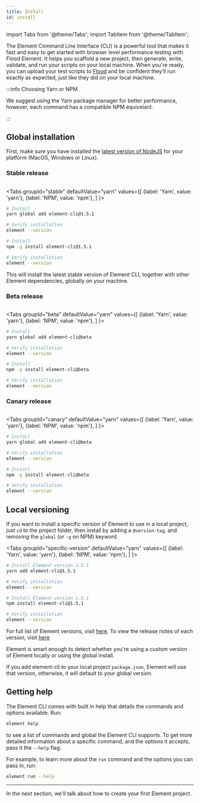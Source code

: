 ```yaml
---
title: Install
id: install
---
```


import Tabs from '@theme/Tabs';
import TabItem from '@theme/TabItem';

The Element Command Line Interface (CLI) is a powerful tool that makes it fast and easy to get started with browser level performance testing with Flood Element. It helps you scaffold a new project, then generate, write, validate, and run your scripts on your local machine. When you're ready, you can upload your test scripts to [Flood](https://flood.io) and be confident they’ll run exactly as expected, just like they did on your local machine.

:::info Choosing Yarn or NPM

We suggest using the Yarn package manager for better performance, however, each command has a compatible NPM equivelant.

:::

## Global installation

First, make sure you have installed the [latest version of NodeJS](https://nodejs.org) for your platform (MacOS, Windows or Linux).

### Stable release

<a aria-label="NPM version" href="https://www.npmjs.com/package/element-cli/">
  <img alt="" src="https://img.shields.io/npm/v/element-cli.svg?style=for-the-badge&labelColor=000000&color=6554C0"/>
</a>

<Tabs
  groupId="stable"
  defaultValue="yarn"
  values={[
    {label: 'Yarn', value: 'yarn'},
    {label: 'NPM', value: 'npm'},
  ]
}>

<TabItem value="yarn">

```bash title="yarn"
# Install
yarn global add element-cli@1.5.1

# Verify installation
element --version
```

  </TabItem>
  <TabItem value="npm">

```bash title="npm"
# Install
npm -g install element-cli@1.5.1

# Verify installation
element --version
```

  </TabItem>
</Tabs>

This will install the latest stable version of Element CLI, together with other Element dependencies, globally on your machine.

### Beta release

<a aria-label="Beta NPM version" href="https://www.npmjs.com/package/element-cli/">
  <img alt="" src="https://img.shields.io/npm/v/element-cli/beta.svg?style=for-the-badge&labelColor=000000"/>
</a>

<Tabs
  groupId="beta"
  defaultValue="yarn"
  values={[
    {label: 'Yarn', value: 'yarn'},
    {label: 'NPM', value: 'npm'},
  ]
}>
  <TabItem value="yarn">

```bash title="yarn"
# Install
yarn global add element-cli@beta

# Verify installation
element --version
```

  </TabItem>
  <TabItem value="npm">

```bash title="npm"
# Install
npm -g install element-cli@beta

# Verify installation
element --version
```

  </TabItem>
</Tabs>

### Canary release

<a aria-label="Canary NPM version" href="https://www.npmjs.com/package/element-cli/">
  <img alt="" src="https://img.shields.io/npm/v/element-cli/canary.svg?style=for-the-badge&labelColor=000000"/>
</a>

<Tabs
  groupId="canary"
  defaultValue="yarn"
  values={[
    {label: 'Yarn', value: 'yarn'},
    {label: 'NPM', value: 'npm'},
  ]
}>
  <TabItem value="yarn">

```bash title="yarn"
# Install
yarn global add element-cli@beta

# Verify installation
element --version
```

  </TabItem>
  <TabItem value="npm">

```bash title="npm"
# Install
npm -g install element-cli@beta

# Verify installation
element --version
```

  </TabItem>
</Tabs>

## Local versioning

If you want to install a specific version of Element to use in a local project, just `cd` to the project folder, then install by adding a `@version-tag`, and removing the `global` (or `-g` on NPM) keyword.

<Tabs
  groupId="specific-version"
  defaultValue="yarn"
  values={[
    {label: 'Yarn', value: 'yarn'},
    {label: 'NPM', value: 'npm'},
  ]
}>
  <TabItem value="yarn">

```bash title="yarn"
# Install Element version 1.5.1
yarn add element-cli@1.5.1

# Verify installation
element --version
```

  </TabItem>
  <TabItem value="npm">

```bash title="npm"
# Install Element version 1.5.1
npm install element-cli@1.5.1

# Verify installation
element --version
```

  </TabItem>
</Tabs>

For full list of Element versions, visit [here](https://www.npmjs.com/package/@flood/element-cli?activeTab=versions).
To view the release notes of each version, visit [here](https://element.flood.io/docs/next/start/changelog)

Element is smart enough to detect whether you're using a custom version of Element locally or using the global install.

If you add element-cli to your local project `package.json`, Element will use that version, otherwise, it will default to your global version.

## Getting help

The Element CLI comes with built in help that details the commands and options available. Run:

```bash
element help
```

to see a list of commands and global the Element CLI supports. To get more detailed information about a specific command, and the options it accepts, pass it the `--help` flag.

For example, to learn more about the `run` command and the options you can pass in, run:

```bash
element run --help
```

---

In the next section, we'll talk about how to create your first Element project.

[NodeJS]: https://nodejs.org
